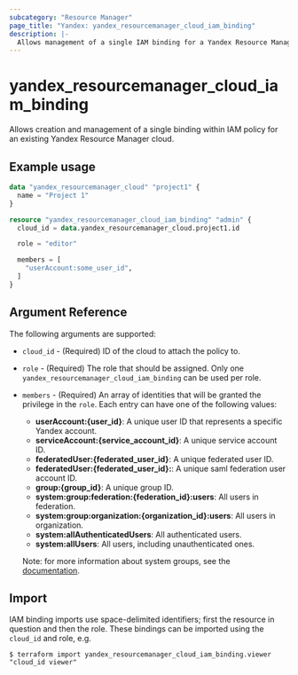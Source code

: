 ```yaml
---
subcategory: "Resource Manager"
page_title: "Yandex: yandex_resourcemanager_cloud_iam_binding"
description: |-
  Allows management of a single IAM binding for a Yandex Resource Manager cloud.
---
```



# yandex_resourcemanager_cloud_iam_binding




Allows creation and management of a single binding within IAM policy for an existing Yandex Resource Manager cloud.

## Example usage

```terraform
data "yandex_resourcemanager_cloud" "project1" {
  name = "Project 1"
}

resource "yandex_resourcemanager_cloud_iam_binding" "admin" {
  cloud_id = data.yandex_resourcemanager_cloud.project1.id

  role = "editor"

  members = [
    "userAccount:some_user_id",
  ]
}
```

## Argument Reference

The following arguments are supported:

* `cloud_id` - (Required) ID of the cloud to attach the policy to.

* `role` - (Required) The role that should be assigned. Only one `yandex_resourcemanager_cloud_iam_binding` can be used per role.

* `members` - (Required) An array of identities that will be granted the privilege in the `role`. Each entry can have one of the following values:
  * **userAccount:{user_id}**: A unique user ID that represents a specific Yandex account.
  * **serviceAccount:{service_account_id}**: A unique service account ID.
  * **federatedUser:{federated_user_id}**: A unique federated user ID.
  * **federatedUser:{federated_user_id}:**: A unique saml federation user account ID.
  * **group:{group_id}**: A unique group ID.
  * **system:group:federation:{federation_id}:users**: All users in federation.
  * **system:group:organization:{organization_id}:users**: All users in organization.
  * **system:allAuthenticatedUsers**: All authenticated users.
  * **system:allUsers**: All users, including unauthenticated ones.

  Note: for more information about system groups, see the [documentation](https://cloud.yandex.com/docs/iam/concepts/access-control/system-group).

## Import

IAM binding imports use space-delimited identifiers; first the resource in question and then the role. These bindings can be imported using the `cloud_id` and role, e.g.

```
$ terraform import yandex_resourcemanager_cloud_iam_binding.viewer "cloud_id viewer"
```
